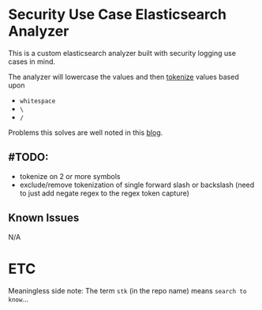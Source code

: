 # Security Use Case Elasticsearch Analyzer

This is a custom elasticsearch analyzer built with security logging use cases in mind.

The analyzer will lowercase the values and then [tokenize](https://www.elastic.co/guide/en/elasticsearch/reference/current/analysis-tokenizers.html) values based upon
- `whitespace`
- `\ `
- `/`
 
 
 Problems this solves are well noted in this [blog](https://socprime.com/blog/elastic-for-security-analysts-part-1-searching-strings/).
 
 
 
 ## #TODO:
 - tokenize on 2 or more symbols
 - exclude/remove tokenization of single forward slash or backslash (need to just add negate regex to the regex token capture)
  
 ## Known Issues
 N/A
 
 
 
 
 # ETC
 Meaningless side note:
 The term `stk` (in the repo name) means `search to know`...